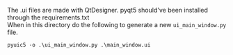 
The .ui files are made with QtDesigner. pyqt5 should've been installed through the requirements.txt  
When in this directory do the following to generate a new `ui_main_window.py` file.

```
pyuic5 -o .\ui_main_window.py .\main_window.ui
```
